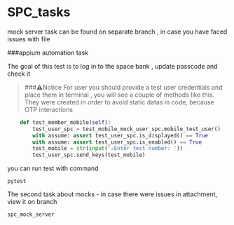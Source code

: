 # SPC_tasks

mock server task can be found on separate branch , in case you have faced issues with file

###appium automation task

The goal of this test is to log in to the space bank , update passcode and check it

> ###⚠️Notice 
> For user you should provide a test user credentials and place them in terminal  , you will see a couple of methods like this. They were created in order to avoid static datas in code, because OTP interactions

```Python
    def test_member_mobile(self):
        test_user_spc = test_mobile_mock_user_spc.mobile_test_user()
        with assume: assert test_user_spc.is_displayed() == True
        with assume: assert test_user_spc.is_enabled() == True
        test_mobile = str(input('⚠️Enter test number: '))
        test_user_spc.send_keys(test_mobile)
```

you can run test with command
```commandline
pytest
```

The second task about mocks - in case there were issues in attachment, view it on branch

```commandline
spc_mock_server
```

